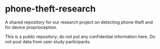 # phone-theft-research

A shared repository for our research project on detecting
phone theft and for device proprioception.

This is a public repository; do not put any confidential
information here.  Do not post data from user study participants.
